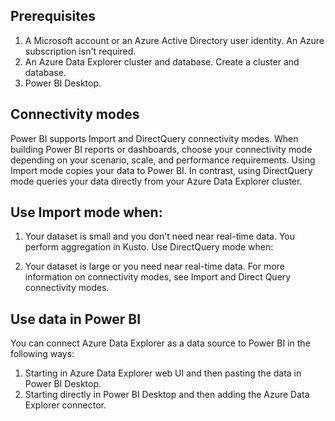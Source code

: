 ## Prerequisites

1. A Microsoft account or an Azure Active Directory user identity. An Azure subscription isn't required.
2. An Azure Data Explorer cluster and database. Create a cluster and database.
3. Power BI Desktop.

## Connectivity modes

Power BI supports Import and DirectQuery connectivity modes. When building Power BI reports or dashboards, choose your connectivity mode depending on your scenario, scale, and performance requirements. Using Import mode copies your data to Power BI. In contrast, using DirectQuery mode queries your data directly from your Azure Data Explorer cluster.

## Use Import mode when:

1. Your dataset is small and you don't need near real-time data.
    You perform aggregation in Kusto.
    Use DirectQuery mode when:

2. Your dataset is large or you need near real-time data.
   For more information on connectivity modes, see Import and Direct Query connectivity modes.

## Use data in Power BI

You can connect Azure Data Explorer as a data source to Power BI in the following ways:

1. Starting in Azure Data Explorer web UI and then pasting the data in Power BI Desktop.
2. Starting directly in Power BI Desktop and then adding the Azure Data Explorer connector.

